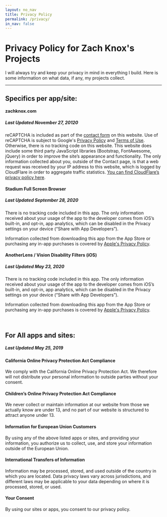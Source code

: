 ```yaml
---
layout: no_nav
title: Privacy Policy
permalink: /privacy/
in_nav: false
---
```


# Privacy Policy for Zach Knox's Projects

I will always try and keep your privacy in mind in everything I build. Here is some information
on what data, if any, my projects collect.

---------------------------

## Specifics per app/site:



#### zachknox.com 
##### _Last Updated November 27, 20120_

reCAPTCHA is included as part of the [contact form](/contact/) on this website. Use of reCAPTCHA is subject to Google's [Privacy Policy](https://policies.google.com/privacy) and [Terms of Use](https://policies.google.com/terms). Otherwise, there is no tracking code on this website. This website does include some third party JavaScript libraries (Bootstrap, FontAwesome, jQuery) in order to improve the site’s appearance and functionality. The only information collected about you, outside of the Contact page, is that a web request was received by your IP address to this website, which is logged by CloudFlare in order to aggregate traffic statistics. [You can find CloudFlare’s privacy policy here](https://www.cloudflare.com/privacypolicy/).

#### Stadium Full Screen Browser
##### _Last Updated September 28, 2020_

There is no tracking code included in this app. The only information received about your usage of the app to
the developer comes from iOS’s built-in, and opt-in, app analytics, which can be disabled in the Privacy
settings on your device (“Share with App Developers”).

Information collected from downloading this app from the App Store or purchasing any in-app purchases is covered by [Apple's Privacy Policy](https://www.apple.com/legal/privacy/en-ww/).

#### AnotherLens / Vision Disability Filters (iOS)
##### _Last Updated May 23, 2020_

There is no tracking code included in this app. The only information received about your usage of the app to
the developer comes from iOS’s built-in, and opt-in, app analytics, which can be disabled in the Privacy
settings on your device (“Share with App Developers”).

Information collected from downloading this app from the App Store or purchasing any in-app purchases is covered by [Apple's Privacy Policy](https://www.apple.com/legal/privacy/en-ww/).

<br />

## For All apps and sites:
##### _Last Updated May 25, 2019_

#### California Online Privacy Protection Act Compliance
We comply with the California Online Privacy Protection Act. We therefore will not distribute your personal information to outside parties without your consent.

#### Children’s Online Privacy Protection Act Compliance
We never collect or maintain information at our website from those we actually know are under 13, and no part of our website is structured to attract anyone under 13.

#### Information for European Union Customers
By using any of the above listed apps or sites, and providing your information, you authorize us to collect, use, and store your information outside of the European Union.

#### International Transfers of Information
Information may be processed, stored, and used outside of the country in which you are located. Data privacy laws vary across jurisdictions, and different laws may be applicable to your data depending on where it is processed, stored, or used.

#### Your Consent
By using our sites or apps, you consent to our privacy policy.
